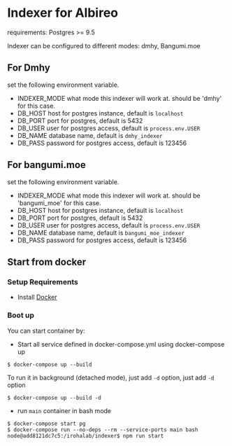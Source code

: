 # Indexer for Albireo

requirements: Postgres >= 9.5

Indexer can be configured to different modes: dmhy, Bangumi.moe

## For Dmhy

set the following environment variable.

- INDEXER_MODE what mode this indexer will work at. should be 'dmhy' for this case.
- DB_HOST host for postgres instance, default is `localhost`
- DB_PORT port for postgres, default is 5432
- DB_USER user for postgres access, default is `process.env.USER`
- DB_NAME database name, default is `dmhy_indexer`
- DB_PASS password for postgres access, default is 123456

## For bangumi.moe

set the following environment variable.

- INDEXER_MODE what mode this indexer will work at. should be 'bangumi_moe' for this case.
- DB_HOST host for postgres instance, default is `localhost`
- DB_PORT port for postgres, default is 5432
- DB_USER user for postgres access, default is `process.env.USER`
- DB_NAME database name, default is `bangumi_moe_indexer`
- DB_PASS password for postgres access, default is 123456

## Start from docker

### Setup Requirements

* Install [Docker](https://www.docker.com/community-edition#/download)

### Boot up

You can start container by:

- Start all service defined in docker-compose.yml using docker-compose up

```
$ docker-compose up --build
```
To run it in background (detached mode), just add `-d` option, just add `-d` option
```
$ docker-compose up --build -d
```

- run `main` container in bash mode

```
$ docker-compose start pg
$ docker-compose run --no-deps --rm --service-ports main bash
node@add8121dc7c5:/irohalab/indexer$ npm run start
```
